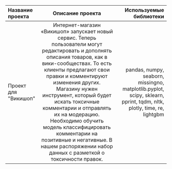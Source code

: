 | Название проекта | Описание проекта | Используемые библиотеки |
| :---         |     :---:      |          ---: |
|Проект для "Викишоп"   |Интернет-магазин «Викишоп» запускает новый сервис. Теперь пользователи могут редактировать и дополнять описания товаров, как в вики-сообществах. То есть клиенты предлагают свои правки и комментируют изменения других. Магазину нужен инструмент, который будет искать токсичные комментарии и отправлять их на модерацию. Необходимо обучить модель классифицировать комментарии на позитивные и негативные. В нашем распоряжении набор данных с разметкой о токсичности правок. | pandas, numpy, seaborn, missingno, matplotlib.pyplot, scipy, sklearn, pprint, tqdm, nltk, plotly, time, re, lightgbm|
